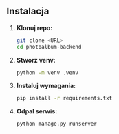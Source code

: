 ## Instalacja

1.  **Klonuj repo:**

    ```bash
    git clone <URL>
    cd photoalbum-backend
    ```

2.  **Stworz venv:**
   
    ```bash
    python -m venv .venv
    ```

3.  **Instaluj wymagania:**
    
    ```bash
    pip install -r requirements.txt
    ```

4.  **Odpal serwis:**

    ```bash
    python manage.py runserver
    ```
